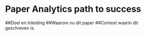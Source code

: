 # Paper Analytics path to success
##Doel en Inleiding
##Waarom nu dit paper
##Context waarin dit geschreven is.
##
##
##